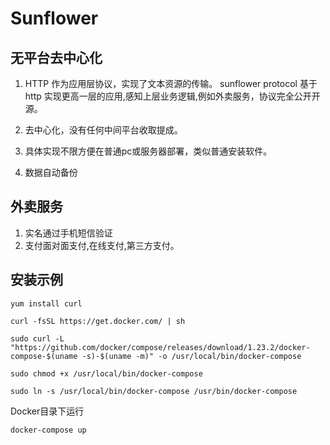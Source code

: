 # Sunflower
## 无平台去中心化

1. HTTP 作为应用层协议，实现了文本资源的传输。 
sunflower protocol 基于http 实现更高一层的应用,感知上层业务逻辑,例如外卖服务，协议完全公开开源。

2. 去中心化，没有任何中间平台收取提成。

3. 具体实现不限方便在普通pc或服务器部署，类似普通安装软件。 

4. 数据自动备份

## 外卖服务

1. 实名通过手机短信验证
2. 支付面对面支付,在线支付,第三方支付。

## 安装示例

``` 
yum install curl

curl -fsSL https://get.docker.com/ | sh

sudo curl -L "https://github.com/docker/compose/releases/download/1.23.2/docker-compose-$(uname -s)-$(uname -m)" -o /usr/local/bin/docker-compose

sudo chmod +x /usr/local/bin/docker-compose

sudo ln -s /usr/local/bin/docker-compose /usr/bin/docker-compose

```



Docker目录下运行
```
docker-compose up
```